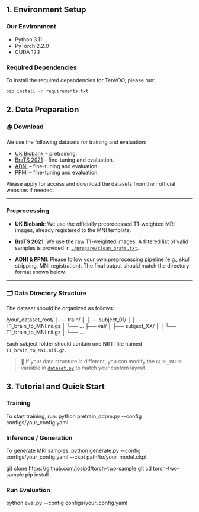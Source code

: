 ## 1. Environment Setup

### Our Environment

- Python 3.11  
- PyTorch 2.2.0  
- CUDA 12.1  

### Required Dependencies

To install the required dependencies for TenVOO, please run:

```bash
pip install -r requirements.txt
```

## 2. Data Preparation

### 📥 Download

We use the following datasets for training and evaluation:

- [UK Biobank](https://www.ukbiobank.ac.uk/) – pretraining.
- [BraTS 2021](https://www.med.upenn.edu/cbica/brats2021/) – fine-tuning and evaluation.
- [ADNI](https://adni.loni.usc.edu/) – fine-tuning and evaluation.
- [PPMI](https://www.ppmi-info.org/) – fine-tuning and evaluation.

Please apply for access and download the datasets from their official websites if needed.

---

### Preprocessing

- **UK Biobank**: We use the officially preprocessed T1-weighted MRI images, already registered to the MNI template.

- **BraTS 2021**: We use the raw T1-weighted images. A filtered list of valid samples is provided in [`./prepare/clean_brats.txt`](./clean_brats.txt).

- **ADNI & PPMI**: Please follow your own preprocessing pipeline (e.g., skull stripping, MNI registration). The final output should match the directory format shown below.

---

### 🗂️ Data Directory Structure

The dataset should be organized as follows:



/your_dataset_root/
├── train/
│   ├── subject_01/
│   │   └── T1_brain_to_MNI.nii.gz
│   └── ...
├── val/
│   ├── subject_XX/
│   │   └── T1_brain_to_MNI.nii.gz
│   └── ...


Each subject folder should contain one NIfTI file named `T1_brain_to_MNI.nii.gz`.

> 🔧 If your data structure is different, you can modify the `GLOB_PATHS` variable in [`dataset.py`](./dataset.py) to match your custom layout.




## 3. Tutorial and Quick Start
### Training
To start training, run:
python pretrain_ddpm.py --config configs/your_config.yaml
### Inference / Generation
To generate MRI samples:
python generate.py --config configs/your_config.yaml --ckpt path/to/your_model.ckpt

git clone https://github.com/josipd/torch-two-sample.git
cd torch-two-sample
pip install .
### Run Evaluation
python eval.py --config configs/your_config.yaml
